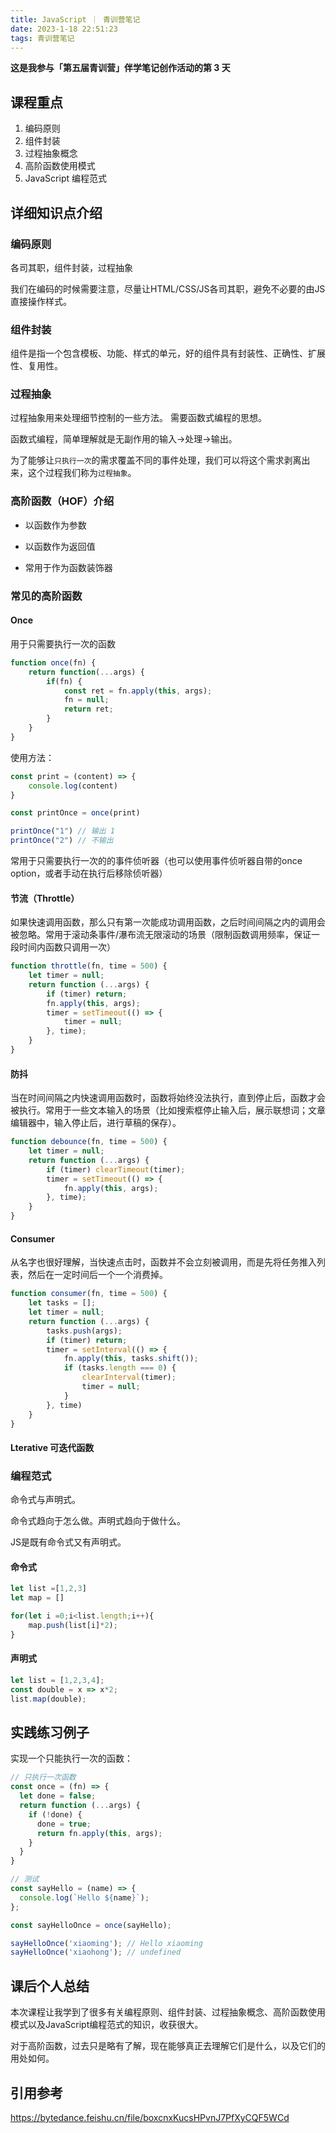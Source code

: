 ```yaml
---
title: JavaScript ｜ 青训营笔记
date: 2023-1-18 22:51:23
tags: 青训营笔记
---
```

**这是我参与「第五届青训营」伴学笔记创作活动的第 3 天**

## 课程重点

1. 编码原则
2. 组件封装
3. 过程抽象概念
4. 高阶函数使用模式
5. JavaScript 编程范式

## 详细知识点介绍

### 编码原则

各司其职，组件封装，过程抽象

我们在编码的时候需要注意，尽量让HTML/CSS/JS各司其职，避免不必要的由JS直接操作样式。

### 组件封装

组件是指一个包含模板、功能、样式的单元，好的组件具有封装性、正确性、扩展性、复用性。 

### 过程抽象

过程抽象用来处理细节控制的一些方法。 需要函数式编程的思想。

函数式编程，简单理解就是无副作用的输入->处理->输出。

为了能够让`只执行一次`的需求覆盖不同的事件处理，我们可以将这个需求剥离出来，这个过程我们称为`过程抽象`。

### 高阶函数（HOF）介绍

- 以函数作为参数

- 以函数作为返回值

- 常用于作为函数装饰器

### 常见的高阶函数

#### Once

用于只需要执行一次的函数

```js
function once(fn) {
    return function(...args) {
        if(fn) {
            const ret = fn.apply(this, args);
            fn = null;
            return ret;
        }
    }
}
```

使用方法：

```js
const print = (content) => {
    console.log(content)
}

const printOnce = once(print)

printOnce("1") // 输出 1
printOnce("2") // 不输出
```

常用于只需要执行一次的的事件侦听器（也可以使用事件侦听器自带的once option，或者手动在执行后移除侦听器）

#### 节流（Throttle）

如果快速调用函数，那么只有第一次能成功调用函数，之后时间间隔之内的调用会被忽略。常用于滚动条事件/瀑布流无限滚动的场景（限制函数调用频率，保证一段时间内函数只调用一次）

```js
function throttle(fn, time = 500) {
    let timer = null;
    return function (...args) {
        if (timer) return;
        fn.apply(this, args);
        timer = setTimeout(() => {
            timer = null;
        }, time);
    }
}
```

#### 防抖

当在时间间隔之内快速调用函数时，函数将始终没法执行，直到停止后，函数才会被执行。常用于一些文本输入的场景（比如搜索框停止输入后，展示联想词；文章编辑器中，输入停止后，进行草稿的保存）。

```js
function debounce(fn, time = 500) {
    let timer = null;
    return function (...args) {
        if (timer) clearTimeout(timer);
        timer = setTimeout(() => {
            fn.apply(this, args);
        }, time);
    }
}
```



#### Consumer

从名字也很好理解，当快速点击时，函数并不会立刻被调用，而是先将任务推入列表，然后在一定时间后一个一个消费掉。

```js
function consumer(fn, time = 500) {
    let tasks = [];
    let timer = null;
    return function (...args) {
        tasks.push(args);
        if (timer) return;
        timer = setInterval(() => {
            fn.apply(this, tasks.shift());
            if (tasks.length === 0) {
                clearInterval(timer);
                timer = null;
            }
        }, time)
    }
}
```

#### Lterative 可迭代函数

### 编程范式

命令式与声明式。

命令式趋向于怎么做。声明式趋向于做什么。

JS是既有命令式又有声明式。

#### 命令式

```js
let list =[1,2,3]
let map = []

for(let i =0;i<list.length;i++){
    map.push(list[i]*2);
}
```

#### 声明式

```js
let list = [1,2,3,4];
const double = x => x*2;
list.map(double);
```

## 实践练习例子

实现一个只能执行一次的函数：

```js
// 只执行一次函数
const once = (fn) => {
  let done = false;
  return function (...args) {
    if (!done) {
      done = true;
      return fn.apply(this, args);
    }
  }
}

// 测试
const sayHello = (name) => {
  console.log(`Hello ${name}`);
};

const sayHelloOnce = once(sayHello);

sayHelloOnce('xiaoming'); // Hello xiaoming
sayHelloOnce('xiaohong'); // undefined
```



## 课后个人总结

​	本次课程让我学到了很多有关编程原则、组件封装、过程抽象概念、高阶函数使用模式以及JavaScript编程范式的知识，收获很大。 	

​	对于高阶函数，过去只是略有了解，现在能够真正去理解它们是什么，以及它们的用处如何。



## 引用参考

https://bytedance.feishu.cn/file/boxcnxKucsHPvnJ7PfXyCQF5WCd